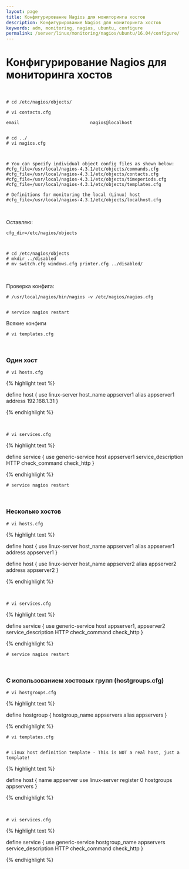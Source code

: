 ```yaml
---
layout: page
title: Конфигурирование Nagios для мониторинга хостов
description: Конфигурирование Nagios для мониторинга хостов
keywords: adm, monitoring, nagios, ubuntu, configure
permalink: /server/linux/monitoring/nagios/ubuntu/16.04/configure/
---
```


# Конфигурирование Nagios для мониторинга хостов

<br/>

    # cd /etc/nagios/objects/

    # vi contacts.cfg

    email                           nagios@localhost


    # cd ../
    # vi nagios.cfg



    # You can specify individual object config files as shown below:
    #cfg_file=/usr/local/nagios-4.3.1/etc/objects/commands.cfg
    #cfg_file=/usr/local/nagios-4.3.1/etc/objects/contacts.cfg
    #cfg_file=/usr/local/nagios-4.3.1/etc/objects/timeperiods.cfg
    #cfg_file=/usr/local/nagios-4.3.1/etc/objects/templates.cfg

    # Definitions for monitoring the local (Linux) host
    #cfg_file=/usr/local/nagios-4.3.1/etc/objects/localhost.cfg

<br/>

Оставляю:

    cfg_dir=/etc/nagios/objects



    # cd /etc/nagios/objects
    # mkdir ../disabled
    # mv switch.cfg windows.cfg printer.cfg ../disabled/

<br/>

Проверка конфига:

    # /usr/local/nagios/bin/nagios -v /etc/nagios/nagios.cfg


    # service nagios restart

Всякие конфиги

    # vi templates.cfg

<br/>

### Один хост

    # vi hosts.cfg

{% highlight text %}

define host {
use linux-server
host_name appserver1
alias appserver1
address 192.168.1.31
}

{% endhighlight %}

<br/>

    # vi services.cfg

{% highlight text %}

define service {
use generic-service
host appserver1
service_description HTTP
check_command check_http
}

{% endhighlight %}

    # service nagios restart

<br/>

### Несколько хостов

    # vi hosts.cfg

{% highlight text %}

define host {
use linux-server
host_name appserver1
alias appserver1
address appserver1
}

define host {
use linux-server
host_name appserver2
alias appserver2
address appserver2
}

{% endhighlight %}

<br/>

    # vi services.cfg

{% highlight text %}

define service {
use generic-service
host appserver1, appserver2
service_description HTTP
check_command check_http
}

{% endhighlight %}

    # service nagios restart

<br/>

### С использованием хостовых групп (hostgroups.cfg)

    # vi hostgroups.cfg

{% highlight text %}

define hostgroup {
hostgroup_name appservers
alias appservers
}

{% endhighlight %}

    # vi templates.cfg


    # Linux host definition template - This is NOT a real host, just a template!

{% highlight text %}

define host {
name appserver
use linux-server
register 0
hostgroups appservers
}

{% endhighlight %}

<br/>

    # vi services.cfg

{% highlight text %}

define service {
use generic-service
hostgroup_name appservers
service_description HTTP
check_command check_http
}

{% endhighlight %}
